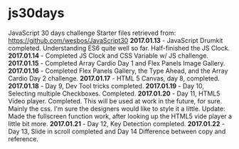 # js30days
JavaScript 30 days challenge
Starter files retrieved from: https://github.com/wesbos/JavaScript30
**2017.01.13** - JavaScript Drumkit completed. Understanding ES6 quite well so far. Half-finished the JS Clock.
**2017.01.14** - Completed JS Clock and CSS Variable w/ JS challenge.
**2017.01.15** - Completed Array Cardio Day 1 and Flex Panels Image Gallery.
**2017.01.16** - Completed Flex Panels Gallery, the Type Ahead, and the Array Cardio Day 2 challenge.
**2017.01.17** - HTML 5 Canvas, day 8, completed.
**2017.01.18** - Day 9, Dev Tool tricks completed.
**2017.01.19** - Day 10, Selecting multiple Checkboxes. Completed.
**2017.01.20** - Day 11, HTML5 Video player. Completed. This will be used at work in the future, for sure. Mainly the css. I'm sure the designers would like to style it a little. Update: Made the fullscreen function work, after looking up the HTML5 vide player a little bit more.
**2017.01.21** - Day 12, Key Detection completed.
**2017.01.22** - Day 13, Slide in scroll completed and Day 14 Difference between copy and reference.